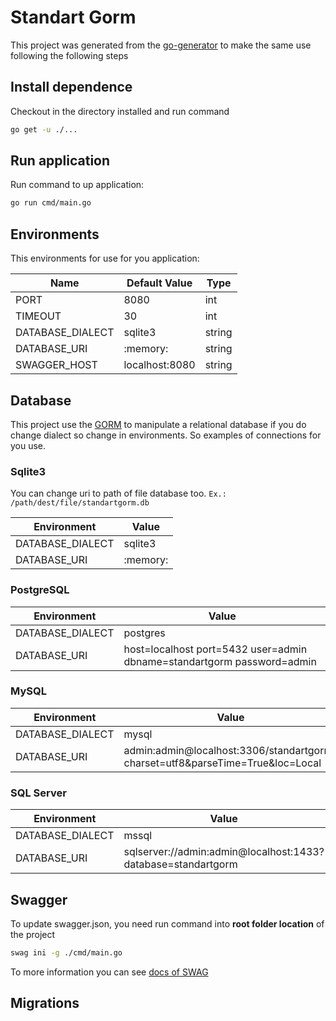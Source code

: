 # Standart Gorm

This project was generated from the [go-generator](https://github.com/wilian746/go-generator) to make the same use following the following steps

## Install dependence
Checkout in the directory installed and run command
```bash
go get -u ./...
```

## Run application
Run command to up application:
```bash
go run cmd/main.go
```

## Environments
This environments for use for you application:

| Name             | Default Value  | Type          |
|------------------|----------------|---------------|
| PORT             | 8080           | int           |
| TIMEOUT          | 30             | int           |
| DATABASE_DIALECT | sqlite3        | string        |
| DATABASE_URI     | :memory:       | string        |
| SWAGGER_HOST     | localhost:8080 | string        |

## Database
This project use the [GORM](https://gorm.io/) to manipulate a relational database if you do change dialect so change in environments.
So examples of connections for you use.

### Sqlite3
You can change uri to path of file database too. `Ex.: /path/dest/file/standartgorm.db`

| Environment      | Value          |
|------------------|----------------|
| DATABASE_DIALECT | sqlite3        |
| DATABASE_URI     | :memory:       |

### PostgreSQL
| Environment      | Value          |
|------------------|----------------|
| DATABASE_DIALECT | postgres       |
| DATABASE_URI     | host=localhost port=5432 user=admin dbname=standartgorm password=admin |

### MySQL
| Environment      | Value          |
|------------------|----------------|
| DATABASE_DIALECT | mysql          |
| DATABASE_URI     | admin:admin@localhost:3306/standartgorm?charset=utf8&parseTime=True&loc=Local |

### SQL Server
| Environment      | Value          |
|------------------|----------------|
| DATABASE_DIALECT | mssql          |
| DATABASE_URI     | sqlserver://admin:admin@localhost:1433?database=standartgorm |


## Swagger
To update swagger.json, you need run command into **root folder location** of the project
```bash
swag ini -g ./cmd/main.go
```
To more information you can see [docs of SWAG](https://github.com/swaggo/swag)

## Migrations